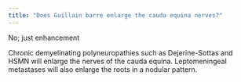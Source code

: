 ```yaml
---
title: "Does Guillain barre enlarge the cauda equina nerves?"
---
```

No; just enhancement

 Chronic demyelinating polyneuropathies such as Dejerine-Sottas and HSMN will enlarge the nerves of the cauda equina. Leptomeningeal metastases will also enlarge the roots in a nodular pattern.

